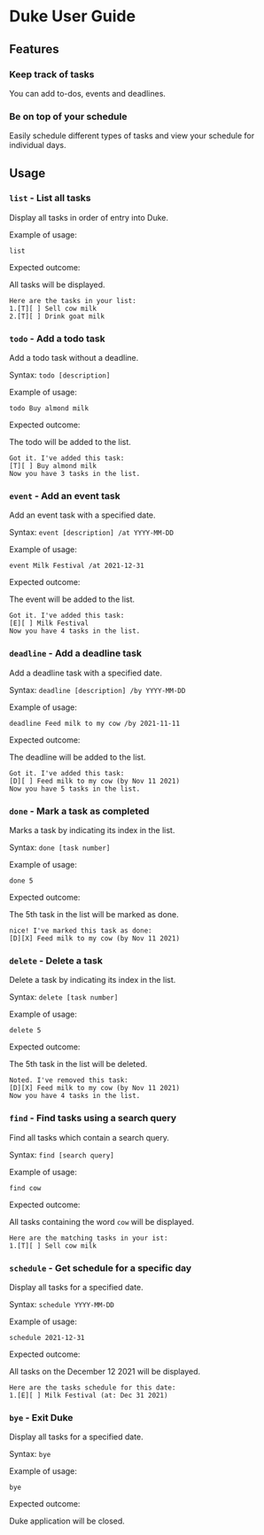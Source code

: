 # Duke User Guide

## Features 

### Keep track of tasks

You can add to-dos, events and deadlines.

### Be on top of your schedule

Easily schedule different types of tasks and view your schedule for individual days.

## Usage

### `list` - List all tasks

Display all tasks in order of entry into Duke.

Example of usage: 

`list`

Expected outcome:

All tasks will be displayed.

```
Here are the tasks in your list:
1.[T][ ] Sell cow milk
2.[T][ ] Drink goat milk
```

### `todo` - Add a todo task

Add a todo task without a deadline.

Syntax: `todo [description]`

Example of usage:

`todo Buy almond milk`

Expected outcome:

The todo will be added to the list.

```
Got it. I've added this task:
[T][ ] Buy almond milk
Now you have 3 tasks in the list.
```

### `event` - Add an event task

Add an event task with a specified date.

Syntax: `event [description] /at YYYY-MM-DD`

Example of usage:

`event Milk Festival /at 2021-12-31`

Expected outcome:

The event will be added to the list.

```
Got it. I've added this task:
[E][ ] Milk Festival
Now you have 4 tasks in the list.
```

### `deadline` - Add a deadline task

Add a deadline task with a specified date.

Syntax: `deadline [description] /by YYYY-MM-DD`

Example of usage:

`deadline Feed milk to my cow /by 2021-11-11`

Expected outcome:

The deadline will be added to the list.

```
Got it. I've added this task:
[D][ ] Feed milk to my cow (by Nov 11 2021)
Now you have 5 tasks in the list.
```

### `done` - Mark a task as completed

Marks a task by indicating its index in the list.

Syntax: `done [task number]`

Example of usage:

`done 5`

Expected outcome:

The 5th task in the list will be marked as done.

```
nice! I've marked this task as done:
[D][X] Feed milk to my cow (by Nov 11 2021)
```

### `delete` - Delete a task

Delete a task by indicating its index in the list.

Syntax: `delete [task number]`

Example of usage:

`delete 5`

Expected outcome:

The 5th task in the list will be deleted.

```
Noted. I've removed this task:
[D][X] Feed milk to my cow (by Nov 11 2021)
Now you have 4 tasks in the list.
```

### `find` - Find tasks using a search query

Find all tasks which contain a search query.

Syntax: `find [search query]`

Example of usage:

`find cow`

Expected outcome:

All tasks containing the word `cow` will be displayed.

```
Here are the matching tasks in your ist:
1.[T][ ] Sell cow milk
```

### `schedule` - Get schedule for a specific day

Display all tasks for a specified date.

Syntax: `schedule YYYY-MM-DD`

Example of usage:

`schedule 2021-12-31`

Expected outcome:

All tasks on the December 12 2021 will be displayed.

```
Here are the tasks schedule for this date:
1.[E][ ] Milk Festival (at: Dec 31 2021)
```

### `bye` - Exit Duke

Display all tasks for a specified date.

Syntax: `bye`

Example of usage:

`bye`

Expected outcome:

Duke application will be closed.